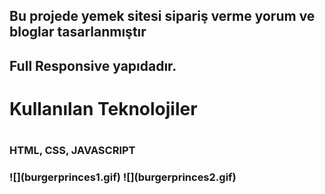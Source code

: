 <h2>Bu projede yemek sitesi sipariş verme yorum ve bloglar tasarlanmıştır<h2>
<h2>Full Responsive yapıdadır.<h2>

<h1>Kullanılan Teknolojiler<h1>
<h3>HTML, CSS, JAVASCRIPT<H3>
![](burgerprinces1.gif)
![](burgerprinces2.gif)